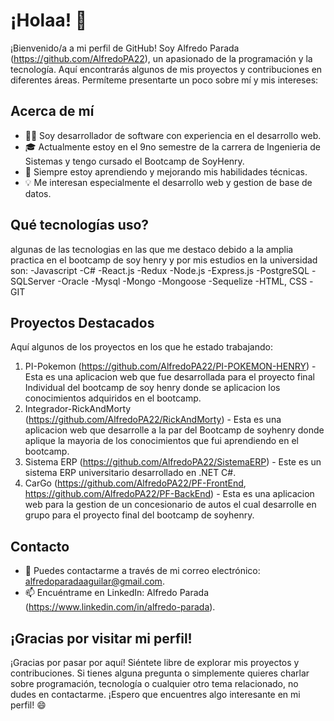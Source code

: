 # ¡Holaa! 👋

¡Bienvenido/a a mi perfil de GitHub! Soy Alfredo Parada (https://github.com/AlfredoPA22), un apasionado de la programación y la tecnología. Aquí encontrarás algunos de mis proyectos y contribuciones en diferentes áreas. Permíteme presentarte un poco sobre mí y mis intereses:

## Acerca de mí

- 👩‍💻 Soy desarrollador de software con experiencia en el desarrollo web.
- 🎓 Actualmente estoy en el 9no semestre de la carrera de Ingenieria de Sistemas y tengo cursado el Bootcamp de SoyHenry.
- 🌱 Siempre estoy aprendiendo y mejorando mis habilidades técnicas.
- 💡 Me interesan especialmente el desarrollo web y gestion de base de datos.

## Qué tecnologías uso?

algunas de las tecnologias en las que me destaco debido a la amplia practica en el bootcamp de soy henry y por mis estudios en la universidad son:
-Javascript
-C#
-React.js
-Redux
-Node.js
-Express.js
-PostgreSQL
-SQLServer
-Oracle
-Mysql
-Mongo
-Mongoose
-Sequelize
-HTML, CSS
-GIT

## Proyectos Destacados

Aquí algunos de los proyectos en los que he estado trabajando:

1. PI-Pokemon (https://github.com/AlfredoPA22/PI-POKEMON-HENRY) - Esta es una aplicacion web que fue desarrollada para el proyecto final Individual del bootcamp de soy henry donde se aplicacion los conocimientos adquiridos en el bootcamp.
2. Integrador-RickAndMorty (https://github.com/AlfredoPA22/RickAndMorty) - Esta es una aplicacion web que desarrolle a la par del Bootcamp de soyhenry donde aplique la mayoria de los conocimientos que fui aprendiendo en el bootcamp.
3. Sistema ERP (https://github.com/AlfredoPA22/SistemaERP) - Este es un sistema ERP universitario desarrollado en .NET C#.
4. CarGo (https://github.com/AlfredoPA22/PF-FrontEnd, https://github.com/AlfredoPA22/PF-BackEnd) - Esta es una aplicacion web para la gestion de un concesionario de autos el cual desarrolle en grupo para el proyecto final del bootcamp de soyhenry.

## Contacto

- 📧 Puedes contactarme a través de mi correo electrónico: alfredoparadaaguilar@gmail.com.
- 📫 Encuéntrame en LinkedIn: Alfredo Parada (https://www.linkedin.com/in/alfredo-parada).
## ¡Gracias por visitar mi perfil!

¡Gracias por pasar por aquí! Siéntete libre de explorar mis proyectos y contribuciones. Si tienes alguna pregunta o simplemente quieres charlar sobre programación, tecnología o cualquier otro tema relacionado, no dudes en contactarme. ¡Espero que encuentres algo interesante en mi perfil! 😄
